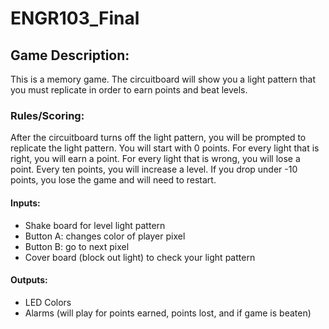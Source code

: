 # ENGR103_Final

## Game Description:
This is a memory game. The circuitboard will show you a light pattern that you must replicate in order to earn points and beat levels.

### Rules/Scoring:
After the circuitboard turns off the light pattern, you will be prompted to replicate the light pattern. You will start with 0 points. For every light that is right, you will earn a point. For every light that is wrong, you will lose a point. Every ten points, you will increase a level. If you drop under -10 points, you lose the game and will need to restart. 

#### Inputs:
- Shake board for level light pattern
- Button A: changes color of player pixel
- Button B: go to next pixel
- Cover board (block out light) to check your light pattern

#### Outputs:
- LED Colors
- Alarms (will play for points earned, points lost, and if game is beaten)


